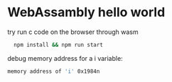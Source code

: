 # WebAssambly hello world
try run c code on the browser through wasm 

```sh
  npm install && npm run start
```

debug memory address for a i variable: 
```sh 
memory address of 'i' 0x1984n 
```
